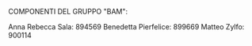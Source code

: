 COMPONENTI DEL GRUPPO "BAM":

Anna Rebecca Sala: 894569
Benedetta Pierfelice: 899669
Matteo Zylfo: 900114

